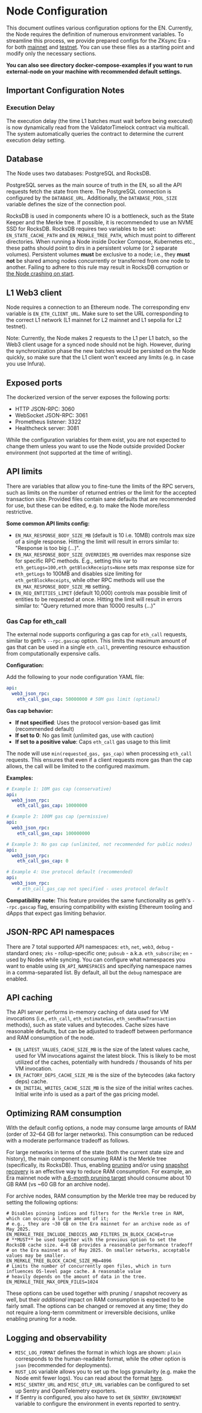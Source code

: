 # Node Configuration

This document outlines various configuration options for the EN. Currently, the Node requires the definition of numerous
environment variables. To streamline this process, we provide prepared configs for the ZKsync Era - for both
[mainnet](prepared_configs/mainnet-config.env) and [testnet](prepared_configs/testnet-sepolia-config.env). You can use
these files as a starting point and modify only the necessary sections.

**You can also see directory docker-compose-examples if you want to run external-node on your machine with recommended
default settings.**

## Important Configuration Notes

### Execution Delay

The execution delay (the time L1 batches must wait before being executed) is now dynamically read from the
ValidatorTimelock contract via multicall. The system automatically queries the contract to determine the current
execution delay setting.

## Database

The Node uses two databases: PostgreSQL and RocksDB.

PostgreSQL serves as the main source of truth in the EN, so all the API requests fetch the state from there. The
PostgreSQL connection is configured by the `DATABASE_URL`. Additionally, the `DATABASE_POOL_SIZE` variable defines the
size of the connection pool.

RocksDB is used in components where IO is a bottleneck, such as the State Keeper and the Merkle tree. If possible, it is
recommended to use an NVME SSD for RocksDB. RocksDB requires two variables to be set: `EN_STATE_CACHE_PATH` and
`EN_MERKLE_TREE_PATH`, which must point to different directories. When running a Node inside Docker Compose, Kubernetes
etc., these paths should point to dirs in a persistent volume (or 2 separate volumes). Persistent volumes **must** be
exclusive to a node; i.e., they **must not** be shared among nodes concurrently or transferred from one node to another.
Failing to adhere to this rule may result in RocksDB corruption or
[the Node crashing on start](05_troubleshooting.md#rocksdb-issues).

## L1 Web3 client

Node requires a connection to an Ethereum node. The corresponding env variable is `EN_ETH_CLIENT_URL`. Make sure to set
the URL corresponding to the correct L1 network (L1 mainnet for L2 mainnet and L1 sepolia for L2 testnet).

Note: Currently, the Node makes 2 requests to the L1 per L1 batch, so the Web3 client usage for a synced node should not
be high. However, during the synchronization phase the new batches would be persisted on the Node quickly, so make sure
that the L1 client won't exceed any limits (e.g. in case you use Infura).

## Exposed ports

The dockerized version of the server exposes the following ports:

- HTTP JSON-RPC: 3060
- WebSocket JSON-RPC: 3061
- Prometheus listener: 3322
- Healthcheck server: 3081

While the configuration variables for them exist, you are not expected to change them unless you want to use the Node
outside provided Docker environment (not supported at the time of writing).

## API limits

There are variables that allow you to fine-tune the limits of the RPC servers, such as limits on the number of returned
entries or the limit for the accepted transaction size. Provided files contain sane defaults that are recommended for
use, but these can be edited, e.g. to make the Node more/less restrictive.

**Some common API limits config:**

- `EN_MAX_RESPONSE_BODY_SIZE_MB` (default is 10 i.e. 10MB) controls max size of a single response. Hitting the limit
  will result in errors similar to: "Response is too big (...)".
- `EN_MAX_RESPONSE_BODY_SIZE_OVERRIDES_MB` overrides max response size for specific RPC methods. E.g., setting this var
  to `eth_getLogs=100,eth_getBlockReceipts=None` sets max response size for `eth_getLogs` to 100MB and disables size
  limiting for `eth_getBlockReceipts`, while other RPC methods will use the `EN_MAX_RESPONSE_BODY_SIZE_MB` setting.
- `EN_REQ_ENTITIES_LIMIT` (default 10,000) controls max possible limit of entities to be requested at once. Hitting the
  limit will result in errors similar to: "Query returned more than 10000 results (...)"

### Gas Cap for eth_call

The external node supports configuring a gas cap for `eth_call` requests, similar to geth's `--rpc.gascap` option. This
limits the maximum amount of gas that can be used in a single `eth_call`, preventing resource exhaustion from
computationally expensive calls.

**Configuration:**

Add the following to your node configuration YAML file:

```yaml
api:
  web3_json_rpc:
    eth_call_gas_cap: 50000000 # 50M gas limit (optional)
```

**Gas cap behavior:**

- **If not specified**: Uses the protocol version-based gas limit (recommended default)
- **If set to 0**: No gas limit (unlimited gas, use with caution)
- **If set to a positive value**: Caps `eth_call` gas usage to this limit

The node will use `min(requested_gas, gas_cap)` when processing `eth_call` requests. This ensures that even if a client
requests more gas than the cap allows, the call will be limited to the configured maximum.

**Examples:**

```yaml
# Example 1: 10M gas cap (conservative)
api:
  web3_json_rpc:
    eth_call_gas_cap: 10000000

# Example 2: 100M gas cap (permissive)
api:
  web3_json_rpc:
    eth_call_gas_cap: 100000000

# Example 3: No gas cap (unlimited, not recommended for public nodes)
api:
  web3_json_rpc:
    eth_call_gas_cap: 0

# Example 4: Use protocol default (recommended)
api:
  web3_json_rpc:
    # eth_call_gas_cap not specified - uses protocol default
```

**Compatibility note:** This feature provides the same functionality as geth's `--rpc.gascap` flag, ensuring
compatibility with existing Ethereum tooling and dApps that expect gas limiting behavior.

## JSON-RPC API namespaces

There are 7 total supported API namespaces: `eth`, `net`, `web3`, `debug` - standard ones; `zks` - rollup-specific one;
`pubsub` - a.k.a. `eth_subscribe`; `en` - used by Nodes while syncing. You can configure what namespaces you want to
enable using `EN_API_NAMESPACES` and specifying namespace names in a comma-separated list. By default, all but the
`debug` namespace are enabled.

## API caching

The API server performs in-memory caching of data used for VM invocations (i.e., `eth_call`, `eth_estimateGas`,
`eth_sendRawTransaction` methods), such as state values and bytecodes. Cache sizes have reasonable defaults, but can be
adjusted to tradeoff between performance and RAM consumption of the node.

- `EN_LATEST_VALUES_CACHE_SIZE_MB` is the size of the latest values cache, used for VM invocations against the latest
  block. This is likely to be most utilized of the caches, potentially with hundreds / thousands of hits per VM
  invocation.
- `EN_FACTORY_DEPS_CACHE_SIZE_MB` is the size of the bytecodes (aka factory deps) cache.
- `EN_INITIAL_WRITES_CACHE_SIZE_MB` is the size of the initial writes caches. Initial write info is used as a part of
  the gas pricing model.

## Optimizing RAM consumption

With the default config options, a node may consume large amounts of RAM (order of 32–64 GB for larger networks). This
consumption can be reduced with a moderate performance tradeoff as follows.

For large networks in terms of the state (both the current state size and history), the main component consuming RAM is
the Merkle tree (specifically, its RocksDB). Thus, enabling [pruning](08_pruning.md) and/or using
[snapshot recovery](07_snapshots_recovery.md) is an effective way to reduce RAM consumption. For example, an Era mainnet
node with [a 6-month pruning target](08_pruning.md#configuration) should consume about 10 GB RAM (vs ~60 GB for an
archive node).

For archive nodes, RAM consumption by the Merkle tree may be reduced by setting the following options:

```shell
# Disables pinning indices and filters for the Merkle tree in RAM, which can occupy a large amount of it;
# e.g., they are ~30 GB on the Era mainnet for an archive node as of May 2025.
EN_MERKLE_TREE_INCLUDE_INDICES_AND_FILTERS_IN_BLOCK_CACHE=true
# **MUST** be used together with the previous option to set the RocksDB cache size. 4–8 GB provides a reasonable performance tradeoff
# on the Era mainnet as of May 2025. On smaller networks, acceptable values may be smaller.
EN_MERKLE_TREE_BLOCK_CACHE_SIZE_MB=4096
# Limits the number of concurrently open files, which in turn influences OS-level page cache. A reasonable value
# heavily depends on the amount of data in the tree.
EN_MERKLE_TREE_MAX_OPEN_FILES=1024
```

These options can be used together with pruning / snapshot recovery as well, but their _additional_ impact on RAM
consumption is expected to be fairly small. The options can be changed or removed at any time; they do not require a
long-term commitment or irreversible decisions, unlike enabling pruning for a node.

## Logging and observability

- `MISC_LOG_FORMAT` defines the format in which logs are shown: `plain` corresponds to the human-readable format, while
  the other option is `json` (recommended for deployments).
- `RUST_LOG` variable allows you to set up the logs granularity (e.g. make the Node emit fewer logs). You can read about
  the format [here](https://docs.rs/env_logger/0.10.0/env_logger/#enabling-logging).
- `MISC_SENTRY_URL` and `MISC_OTLP_URL` variables can be configured to set up Sentry and OpenTelemetry exporters.
- If Sentry is configured, you also have to set `EN_SENTRY_ENVIRONMENT` variable to configure the environment in events
  reported to sentry.
